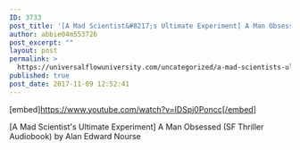 ```yaml
---
ID: 3733
post_title: '[A Mad Scientist&#8217;s Ultimate Experiment] A Man Obsessed (SF Audiobook)'
author: abbie04m553726
post_excerpt: ""
layout: post
permalink: >
  https://universalflowuniversity.com/uncategorized/a-mad-scientists-ultimate-experiment-a-man-obsessed-sf-audiobook/
published: true
post_date: 2017-11-09 12:52:41
---
```

[embed]https://www.youtube.com/watch?v=IDSpj0Poncc[/embed]<br>
<p>[A Mad Scientist's Ultimate Experiment] A Man Obsessed (SF Thriller Audiobook) by Alan Edward Nourse</p>